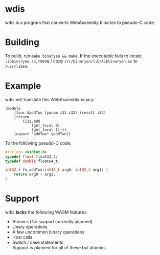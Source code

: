 # wdis
wdis is a program that converts WebAssembly binaries to pseudo-C code.

# Building
To build, run `make binaryen && make`.
If the executable fails to locate `libbinaryen.so`, move / copy `src/binaryen/lib/libbinaryen.so` to `/usr/lib64`.

# Example
wdis will translate this WebAssembly binary:
```
(module
	(func $addTwo (param i32 i32) (result i32)
	(return
		(i32.add
			(get_local 0)
			(get_local 1))))
	(export "addTwo" $addTwo))
```
To the following pseudo-C code:
```c
#include <stdint.h>
typedef float float32_t;
typedef double float64_t;

int32_t fn_addTwo(int32_t arg0, int32_t arg1) {
	return arg0 + arg1;
}
```

# Support
wdis **lacks** the following WASM features:
- Atomics (No support currently planned)
- Unary operations
- A few uncommon binary operations
- Host calls
- Switch / case statements
<br>Support is planned for all of these but atomics.